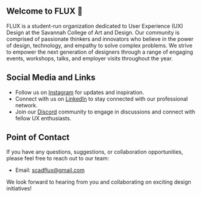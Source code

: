 ## Welcome to FLUX 👋

FLUX is a student-run organization dedicated to User Experience (UX) Design at the Savannah College of Art and Design. Our community is comprised of passionate thinkers and innovators who believe in the power of design, technology, and empathy to solve complex problems. We strive to empower the next generation of designers through a range of engaging events, workshops, talks, and employer visits throughout the year.

## Social Media and Links

- Follow us on [Instagram](https://www.instagram.com/scadflux/) for updates and inspiration.
- Connect with us on [LinkedIn](https://www.linkedin.com/company/clubflux/) to stay connected with our professional network.
- Join our [Discord]([https://discord.gg/fluxscad](https://discord.com/invite/m2jE9Ng58y)) community to engage in discussions and connect with fellow UX enthusiasts.

## Point of Contact

If you have any questions, suggestions, or collaboration opportunities, please feel free to reach out to our team:

- Email: scadflux@gmail.com

We look forward to hearing from you and collaborating on exciting design initiatives!

